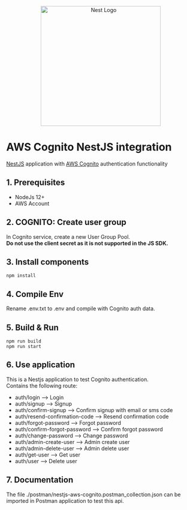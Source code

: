 <p align="center">
  <a href="http://nestjs.com/" target="blank"><img src="https://nestjs.com/img/logo_text.svg" width="320" alt="Nest Logo" /></a>
</p>

# AWS Cognito NestJS integration 
[NestJS](https://nestjs.com/) application with [AWS Cognito](https://aws.amazon.com/en/cognito/) authentication functionality
</br>
## 1. Prerequisites
- NodeJs 12+
- AWS Account

## 2. COGNITO: Create user group
In Cognito service, create a new User Group Pool.</br>
**Do not use the client secret as it is not supported in the JS SDK.**

## 3. Install components
```
npm install
```

## 4. Compile Env
Rename .env.txt to .env and compile with Cognito auth data.

## 5. Build & Run
```
npm run build
npm run start
```

## 6. Use application
This is a Nestjs application to test Cognito authentication. 
</br>
Contains the following route:
- auth/login --> Login
- auth/signup --> Signup
- auth/confirm-signup --> Confirm signup with email or sms code
- auth/resend-confirmation-code --> Resend confirmation code
- auth/forgot-password --> Forgot password
- auth/confirm-forgot-password --> Confirm forgot password
- auth/change-password --> Change password
- auth/admin-create-user --> Admin create user
- auth/admin-delete-user --> Admin delete user
- auth/get-user --> Get user
- auth/user --> Delete user

## 7. Documentation
The file ./postman/nestjs-aws-cognito.postman_collection.json can be imported in Postman application to test this api.